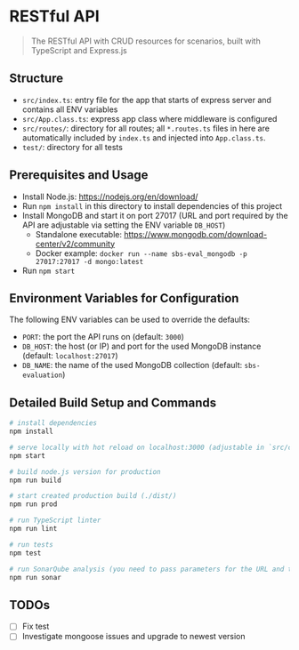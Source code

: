 # RESTful API

> The RESTful API with CRUD resources for scenarios, built with TypeScript and Express.js

## Structure

-   `src/index.ts`: entry file for the app that starts of express server and contains all ENV variables
-   `src/App.class.ts`: express app class where middleware is configured
-   `src/routes/`: directory for all routes; all `*.routes.ts` files in here are automatically included by `index.ts` and injected into `App.class.ts`.
-   `test/`: directory for all tests

## Prerequisites and Usage

-   Install Node.js: <https://nodejs.org/en/download/>
-   Run `npm install` in this directory to install dependencies of this project
-   Install MongoDB and start it on port 27017 (URL and port required by the API are adjustable via setting the ENV variable `DB_HOST`)
    -   Standalone executable: <https://www.mongodb.com/download-center/v2/community>
    -   Docker example: `docker run --name sbs-eval_mongodb -p 27017:27017 -d mongo:latest`
-   Run `npm start`

## Environment Variables for Configuration

The following ENV variables can be used to override the defaults:

-   `PORT`: the port the API runs on (default: `3000`)
-   `DB_HOST`: the host (or IP) and port for the used MongoDB instance (default: `localhost:27017`)
-   `DB_NAME`: the name of the used MongoDB collection (default: `sbs-evaluation`)

## Detailed Build Setup and Commands

```bash
# install dependencies
npm install

# serve locally with hot reload on localhost:3000 (adjustable in `src/config/config.ts` or with ENV variable `PORT`)
npm start

# build node.js version for production
npm run build

# start created production build (./dist/)
npm run prod

# run TypeScript linter
npm run lint

# run tests
npm test

# run SonarQube analysis (you need to pass parameters for the URL and token)
npm run sonar
```


## TODOs

- [ ] Fix test
- [ ] Investigate mongoose issues and upgrade to newest version
